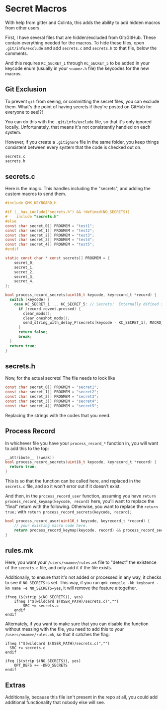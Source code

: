 # Secret Macros

With help from gitter and Colinta, this adds the ability to add hidden macros from other users.

First, I have several files that are hidden/excluded from Git/GitHub. These contain everything needed for the macros. To hide these files, open `.git/info/exclude` and add `secrets.c` and `secrets.h` to that file, below the comments.

And this requires `KC_SECRET_1` through `KC_SECRET_5` to be added in your keycode enum (usually in your `<name>.h` file) the keycodes for the new macros.

## Git Exclusion

To prevent `git` from seeing, or committing the secret files, you can exclude them. What's the point of having secrets if they're posted on GitHub for everyone to see!?!

You can do this with the `.git/info/exclude` file, so that it's only ignored locally. Unfortunately, that means it's not consistently handled on each system.

However, if you create a `.gitignore` file in the same folder, you keep things consistent between every system that the code is checked out on.

```c
secrets.c
secrets.h
```

## secrets.c

Here is the magic. This handles including the "secrets", and adding the custom macros to send them.

```c
#include QMK_KEYBOARD_H

#if (__has_include("secrets.h") && !defined(NO_SECRETS))
#    include "secrets.h"
#else
const char secret_0[] PROGMEM = "test1";
const char secret_1[] PROGMEM = "test2";
const char secret_2[] PROGMEM = "test3";
const char secret_3[] PROGMEM = "test4";
const char secret_4[] PROGMEM = "test5";
#endif

static const char * const secrets[] PROGMEM = {
    secret_0,
    secret_1,
    secret_2,
    secret_3,
    secret_4,
};

bool process_record_secrets(uint16_t keycode, keyrecord_t *record) {
  switch (keycode) {
    case KC_SECRET_1 ... KC_SECRET_5: // Secrets!  Externally defined strings, not stored in repo
      if (record->event.pressed) {
        clear_mods();
        clear_oneshot_mods();
        send_string_with_delay_P(secrets[keycode - KC_SECRET_1], MACRO_TIMER);
      }
      return false;
      break;
  }
  return true;
}
```

## secrets.h

Now, for the actual secrets! The file needs to look like

```c
const char secret_0[] PROGMEM = "secret1";
const char secret_1[] PROGMEM = "secret2";
const char secret_2[] PROGMEM = "secret3";
const char secret_3[] PROGMEM = "secret4";
const char secret_4[] PROGMEM = "secret5";
```

Replacing the strings with the codes that you need.

## Process Record

In whichever file you have your `process_record_*` function in, you will want to add this to the top:

```c
__attribute__ ((weak))
bool process_record_secrets(uint16_t keycode, keyrecord_t *record) {
  return true;
}
```

This is so that the function can be called here, and replaced in the `secrets.c` file, and so it won't error out if it doesn't exist.

And then, in the `process_record_user` function, assuming you have `return process_record_keymap(keycode, record)` here, you'll want to replace the "final" return with the following. Otherwise, you want to replace the `return true;` with `return process_record_secrets(keycode, record);`

```c
bool process_record_user(uint16_t keycode, keyrecord_t *record) {
    // your existing macro code here.
    return process_record_keymap(keycode, record) && process_record_secrets(keycode, record);
}
```

## rules.mk

Here, you want your `/users/<name>/rules.mk` file to "detect" the existence of the `secrets.c` file, and only add it if the file exists.

Additionally, to ensure that it's not added or processed in any way, it checks to see if `NO_SECRETS` is set. This way, if you run `qmk compile -kb keyboard -km name -e NO_SECRETS=yes`, it will remove the feature altogether.

```make
ifneq ($(strip $(NO_SECRETS)), yes)
    ifneq ("$(wildcard $(USER_PATH)/secrets.c)","")
        SRC += secrets.c
    endif
endif
```

Alternately, if you want to make sure that you can disable the function without messing with the file, you need to add this to your `/users/<name>/rules.mk`, so that it catches the flag:

```make
ifneq ("$(wildcard $(USER_PATH)/secrets.c)","")
  SRC += secrets.c
endif

ifeq ($(strip $(NO_SECRETS)), yes)
    OPT_DEFS += -DNO_SECRETS
endif
```

## Extras

Additionally, because this file isn't present in the repo at all, you could add additional functionality that nobody else will see.
